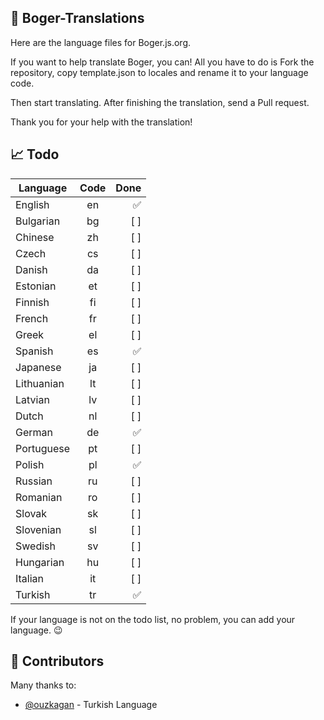 ## 🚀 Boger-Translations

Here are the language files for Boger.js.org.

If you want to help translate Boger, you can!
All you have to do is Fork the repository, copy template.json to locales and rename it to your language code.

Then start translating. After finishing the translation, send a Pull request.

Thank you for your help with the translation!

## 📈 Todo

| Language   | Code | Done |
| ---------- | :--: | ---: |
| English    |  en  |   ✅ |
| Bulgarian  |  bg  |  [ ] |
| Chinese    |  zh  |  [ ] |
| Czech      |  cs  |  [ ] |
| Danish     |  da  |  [ ] |
| Estonian   |  et  |  [ ] |
| Finnish    |  fi  |  [ ] |
| French     |  fr  |  [ ] |
| Greek      |  el  |  [ ] |
| Spanish    |  es  |   ✅ |
| Japanese   |  ja  |  [ ] |
| Lithuanian |  lt  |  [ ] |
| Latvian    |  lv  |  [ ] |
| Dutch      |  nl  |  [ ] |
| German     |  de  |   ✅ |
| Portuguese |  pt  |  [ ] |
| Polish     |  pl  |   ✅ |
| Russian    |  ru  |  [ ] |
| Romanian   |  ro  |  [ ] |
| Slovak     |  sk  |  [ ] |
| Slovenian  |  sl  |  [ ] |
| Swedish    |  sv  |  [ ] |
| Hungarian  |  hu  |  [ ] |
| Italian    |  it  |  [ ] |
| Turkish    |  tr  |   ✅ |

If your language is not on the todo list, no problem, you can add your language. 😉

## 🙏 Contributors

Many thanks to:

- [@ouzkagan](https://github.com/ouzkagan) - Turkish Language
